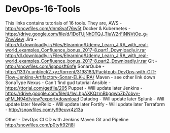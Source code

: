 # DevOps-16-Tools
This links contains tutorials of 16 tools. They are,
AWS - http://snowfiles.com/dnm8vaf76w5t
Docker & Kubernetes - https://drive.google.com/file/d/1DoTUjNhDTQJ_TiuW2rFjNNVtOe_g-Znv/view
Jira - 
http://dl.downloadly.ir/Files/Elearning/Udemy_Learn_JIRA_with_real-world_examples_Confluence_bonus_2017-8.part1_Downloadly.ir.rar
http://dl.downloadly.ir/Files/Elearning/Udemy_Learn_JIRA_with_real-world_examples_Confluence_bonus_2017-8.part2_Downloadly.ir.rar
Git - http://snowfiles.com/ispposft6nfe
SonarQube - http://1337x.unblock2.xyz/torrent/3198183/Packtpub-DevOps-with-GIT-Flow-Jenkins-Artifactory-Sonar-ELK-JIRA/
Maven - see other link down
SonaType Nexus - Can't find gud tutorial
Ansible - https://ttorial.com/getfile/205
Puppet - Will update later
Jenkins - https://drive.google.com/file/d/1wLhpAXKQzmBbgqwbZb7obvy-qFM_N94d/view?export=download
Datadog - Will update later 
Splunk - Will update later 
NewRelic - Will update later 
Fortify - Will update later 
Terraform - http://snowfiles.com/y99euvr4z13a

Other - 
DevOps CI CD with Jenkins Maven Git and Pipeline
http://snowfiles.com/p0tyft92fj8l
